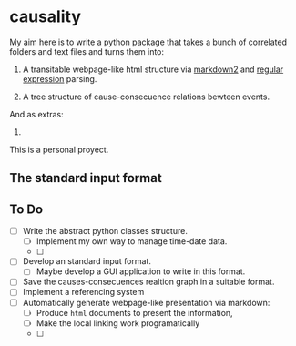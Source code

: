 # causality

My aim here is to write a python package that takes a bunch of correlated folders and text files and turns them into:

1. A transitable webpage-like html structure via [markdown2](https://github.com/trentm/python-markdown2) and [regular expression](https://github.com/python/cpython/blob/master/Lib/re.py) parsing.

2. A tree structure of cause-consecuence relations bewteen events.

And as extras:

1. 



This is a personal proyect.

## The standard input format




## To Do

- [ ] Write the abstract python classes structure.
    - [ ] Implement my own way to manage time-date data.
    - [ ] 
- [ ] Develop an standard input format.
    - [ ] Maybe develop a GUI application to write in this format.
- [ ] Save the causes-consecuences realtion graph in a suitable format.
- [ ] Implement a referencing system
- [ ] Automatically generate webpage-like presentation via markdown:
    - [ ] Produce `html` documents to present the information,
    - [ ] Make the local linking work programatically
    - [ ] 
